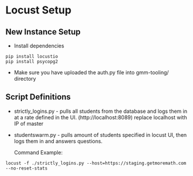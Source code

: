 
# Locust Setup
## New Instance Setup

- Install dependencies
```
pip install locustio
pip install psycopg2
```
- Make sure you have uploaded the auth.py file into gmm-tooling/ directory

## Script Definitions
- strictly_logins.py - pulls all students from the database and logs them in at a rate defined in the UI. (http://localhost:8089) replace localhost with IP of master


- studentswarm.py - pulls amount of students specified in locust UI, then logs them in and answers questions.

    Command Example:
```
locust -f ./strictly_logins.py --host=https://staging.getmoremath.com --no-reset-stats
```
